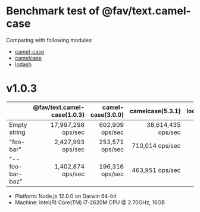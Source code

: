 # Benchmark test of @fav/text.camel-case

Comparing with following modules:

- [camel-case](https://www.npmjs.com/package/camel-case)
- [camelcase](https://www.npmjs.com/package/camelcase)
- [lodash](https://www.npmjs.com/package/lodash)

# v1.0.3

|                 | @fav/text.camel-case(1.0.3) | camel-case(3.0.0) | camelcase(5.3.1)   | lodash(4.17.11)   |
|:----------------|----------------------------:|------------------:|-------------------:|------------------:|
| Empty string    |          17,997,298 ops/sec |   602,909 ops/sec | 38,614,435 ops/sec | 5,927,622 ops/sec |
| "foo-bar"       |           2,427,993 ops/sec |   253,571 ops/sec |    710,014 ops/sec |   880,346 ops/sec |
| "--foo-bar-baz" |           1,402,874 ops/sec |   196,316 ops/sec |    463,951 ops/sec |   619,803 ops/sec |

- Platform: Node.js 12.0.0 on Darwin 64-bit
- Machine: Intel(R) Core(TM) i7-2620M CPU @ 2.70GHz, 16GB
